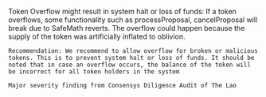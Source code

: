 Token Overflow might result in system halt or loss of funds: If a token overflows, some functionality such as processProposal, cancelProposal will break due to SafeMath reverts. The overflow could happen because the supply of the token was artificially inflated to oblivion.

    Recommendation: We recommend to allow overflow for broken or malicious tokens. This is to prevent system halt or loss of funds. It should be noted that in case an overflow occurs, the balance of the token will be incorrect for all token holders in the system

    Major severity finding from Consensys Diligence Audit of The Lao
